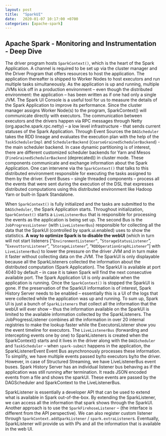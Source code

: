 ```yaml
---
layout: post
title:  "SparkUI"
date:   2020-01-07 10:17:00 +0700
categories: [apache-spark]
---
```


## Apache Spark - Monitoring and Instrumentation - Deep Dive 

The driver program hosts `SparkContext()`, which is the heart of the Spark Application. A channel is required to be set up via the cluster manager and the Driver Program that offers resources to host the application. The application thereafter is shipped to Worker Nodes to host executors and run multiple tasks simultaneously. As the application is up and running, multiple JVMs kick off in a production environment – even though the distributed environment: the application – has been written as if one had only a single JVM. The Spark UI Console is a useful tool for us to measure the details of the Spark Application to improve its performance. Since the cluster manager assigns Worker Node(s) to the program, SparkContext() will communicate directly with executors. The communication between executors and the drivers happen via RPC messages through Netty (org.apache.spark.rpc.netty) – a low level infrastructure - that sends current statuses of the Spark Application. 
Through Event Sources the `DAGScheduler` takes the RDD lineage and evaluates the execution plan with the help of the `TaskSchedulerImpl` and `SchedulerBackend` (`CoarseGrainedSchedulerBackend`) - the main scheduler backend. In case dynamic partitioning is of interest, there are different customized scheduler backends for Yarn and Mesos (`FineGrainedSchedulerBackend` (deprecated)) in cluster mode. These components communicate and exchange information about the Spark Application. One can intervene via the `SparkContext()` that talks to this distributed environment responsible for executing the tasks assigned to them by the driver. Event Buses – single threaded components – process all the events that were sent during the execution of the DSL that expresses distributed computations using this distributed environment like Hadoop Yarn or built-in Spark Standalone. 

When `SparkContext()` is fully initialized and the tasks are submitted to the `DAGScheduler`, the Spark Application starts. Throughout initialization, `SparkContext()` starts a `LiveListenerBus` that is responsible for processing the events as the application is being set up. The second Bus is the `JobProgressListener` (with `LiveListenerBus`) responsible for collecting all the data that the SparkUI (controlled by spark.ui.enabled) uses to show the statistics. **A way to optimize Spark is to disable the webUI**  (which in turn will not start listeners [“`EnvironmentListener”`, “`StorageStatusListener`”, “`ExevuttorsListener`”, “`StorageListener`”, “`RDDOperationGraphListener`”] with `LiveListenerBus`) to lower the pressure on the driver JVM and in turn make it faster without collecting data on the JVM. The SparkUI is only displayable because all the SparkListeners collected the information about the distributed computation (Spark Application). The SparkUI is available at port 4040 by default – in case it is taken Spark will find the next consecutive available port. The Spark Application UI is only available when the application is running. Once the `SparkContext()` is stopped the SparkUI is gone. If the preservation of the SparkUI information is of interest, Spark History Server needs to be enabled – essentially this is a UI of the logs that were collected while the application was up and running. To sum up, Spark UI is just a bunch of `SparkListeners` that collect all the information that the webUI will ever show – thus the information available on the SparkUI is limited to the available information collected by the SparkListeners. The JobProgressListener combines all the information in over 20 internal registries to make the lookup faster while the ExecutorsListener show you the event timeline for executors. 
The `LiveListenerBus` (forwarding and intercepting events one by one) to SparkListeners is created when the SparkContext() starts and it lives in the driver along with the `DAGScheduler` and `TaskScheduler` – when `spark-submit` happens in the application, the SparkListenerEvent Event Bus asynchronously processes these information. To simplify, we have multiple events passed by/to executors by/to the driver. However, in case of Structured Streaming, we have LiveListenerBus event buses. Spark History Server has an individual listener bus behaving as if the application was still running after termination. It reads JSON encoded events from a file and shows the sparkUI. These events are passed by the DAGScheduler and SparkContext to the LiveListenerBus. 

SparkListener is essentially a developer API that can be used to extend what is available in Spark out-of-the-box. By extending the SparkListener, we can access all the information that spark shows through the SparkUI. Another approach is to use the `SparkFirehoseListener` – (the interface is different from the API perspective). We can also register custom listener through `SparkContext.addSparkListener` / `spark.extraListener`s. Eventually, SparkListener will provide us with IPs and all the information that is available in the web UI. 
